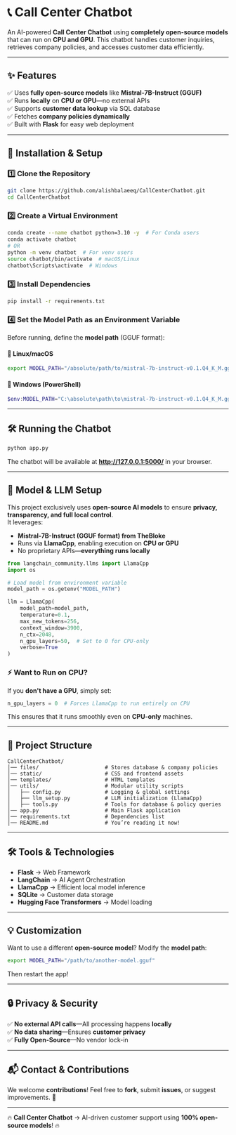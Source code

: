 # 📞 Call Center Chatbot

An AI-powered **Call Center Chatbot** using **completely open-source models** that can run on **CPU and GPU**. This chatbot handles customer inquiries, retrieves company policies, and accesses customer data efficiently.

---

## **✨ Features**
✅ Uses **fully open-source models** like **Mistral-7B-Instruct (GGUF)**  
✅ Runs **locally** on **CPU or GPU**—no external APIs  
✅ Supports **customer data lookup** via SQL database  
✅ Fetches **company policies dynamically**  
✅ Built with **Flask** for easy web deployment  

---

## **🚀 Installation & Setup**

### **1️⃣ Clone the Repository**
```bash
git clone https://github.com/alishbalaeeq/CallCenterChatbot.git
cd CallCenterChatbot
```

### **2️⃣ Create a Virtual Environment**
```bash
conda create --name chatbot python=3.10 -y  # For Conda users
conda activate chatbot
# OR
python -m venv chatbot  # For venv users
source chatbot/bin/activate  # macOS/Linux
chatbot\Scripts\activate  # Windows
```

### **3️⃣ Install Dependencies**
```bash
pip install -r requirements.txt
```

### **4️⃣ Set the Model Path as an Environment Variable**
Before running, define the **model path** (GGUF format):

#### **🔹 Linux/macOS**
```bash
export MODEL_PATH="/absolute/path/to/mistral-7b-instruct-v0.1.Q4_K_M.gguf"
```

#### **🔹 Windows (PowerShell)**
```powershell
$env:MODEL_PATH="C:\absolute\path\to\mistral-7b-instruct-v0.1.Q4_K_M.gguf"
```

---

## **🛠️ Running the Chatbot**
```bash
python app.py
```
The chatbot will be available at **http://127.0.0.1:5000/** in your browser.

---

## **🧠 Model & LLM Setup**
This project exclusively uses **open-source AI models** to ensure **privacy, transparency, and full local control**.  
It leverages:
- **Mistral-7B-Instruct (GGUF format) from TheBloke**
- Runs via **LlamaCpp**, enabling execution on **CPU or GPU**  
- No proprietary APIs—**everything runs locally**  

```python
from langchain_community.llms import LlamaCpp
import os

# Load model from environment variable
model_path = os.getenv("MODEL_PATH")

llm = LlamaCpp(
    model_path=model_path,
    temperature=0.1,
    max_new_tokens=256,
    context_window=3900,
    n_ctx=2048,
    n_gpu_layers=50,  # Set to 0 for CPU-only
    verbose=True
)
```

### **⚡ Want to Run on CPU?**
If you **don't have a GPU**, simply set:
```python
n_gpu_layers = 0  # Forces LlamaCpp to run entirely on CPU
```
This ensures that it runs smoothly even on **CPU-only** machines.

---

## **📂 Project Structure**
```
CallCenterChatbot/
│── files/                     # Stores database & company policies
│── static/                    # CSS and frontend assets
│── templates/                 # HTML templates
│── utils/                     # Modular utility scripts
│   ├── config.py              # Logging & global settings
│   ├── llm_setup.py           # LLM initialization (LlamaCpp)
│   ├── tools.py               # Tools for database & policy queries
│── app.py                     # Main Flask application
│── requirements.txt           # Dependencies list
│── README.md                  # You’re reading it now!
```

---

## **🛠️ Tools & Technologies**
- **Flask** → Web Framework  
- **LangChain** → AI Agent Orchestration  
- **LlamaCpp** → Efficient local model inference  
- **SQLite** → Customer data storage  
- **Hugging Face Transformers** → Model loading  

---

## **💡 Customization**
Want to use a different **open-source model**? Modify the **model path**:
```bash
export MODEL_PATH="/path/to/another-model.gguf"
```
Then restart the app!

---

## **🔒 Privacy & Security**
✅ **No external API calls**—All processing happens **locally**  
✅ **No data sharing**—Ensures **customer privacy**  
✅ **Fully Open-Source**—No vendor lock-in  

---

## **📬 Contact & Contributions**
We welcome **contributions**! Feel free to **fork**, submit **issues**, or suggest improvements. 🚀  

---
🔥 **Call Center Chatbot** → AI-driven customer support using **100% open-source models**! 🔥